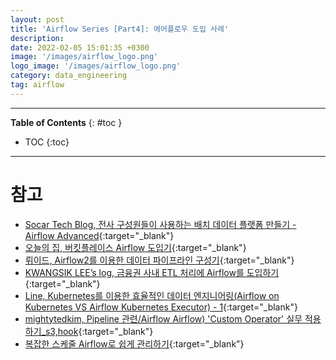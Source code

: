```yaml
---
layout: post
title: 'Airflow Series [Part4]: 에어플로우 도입 사례'
description: 
date: 2022-02-05 15:01:35 +0300
image: '/images/airflow_logo.png'
logo_image: '/images/airflow_logo.png'
category: data_engineering
tag: airflow
---
```

---

**Table of Contents**
{: #toc }
*  TOC
{:toc}

---



# 참고

- [Socar Tech Blog, 전사 구성원들이 사용하는 배치 데이터 플랫폼 만들기 - Airflow Advanced](https://tech.socarcorp.kr/data/2022/11/09/advanced-airflow-for-databiz.html){:target="_blank"}
- [오늘의 집, 버킷플레이스 Airflow 도입기](https://www.bucketplace.com/post/2021-04-13-%EB%B2%84%ED%82%B7%ED%94%8C%EB%A0%88%EC%9D%B4%EC%8A%A4-airflow-%EB%8F%84%EC%9E%85%EA%B8%B0/){:target="_blank"}
- [뤼이드, Airflow2를 이용한 데이터 파이프라인 구성기](https://medium.com/riiid-teamblog-kr/airflow2%EB%A5%BC-%EC%9D%B4%EC%9A%A9%ED%95%9C-%EB%8D%B0%EC%9D%B4%ED%84%B0-%ED%8C%8C%EC%9D%B4%ED%94%84%EB%9D%BC%EC%9D%B8-%EA%B5%AC%EC%84%B1%EA%B8%B0-ab1ff1471546){:target="_blank"}
- [KWANGSIK LEE’s log, 금융권 사내 ETL 처리에 Airflow를 도입하기](http://www.kwangsiklee.com/2022/01/%EA%B8%88%EC%9C%B5%EA%B6%8C-%EC%82%AC%EB%82%B4-etl-%EC%B2%98%EB%A6%AC%EC%97%90-airflow%EB%A5%BC-%EB%8F%84%EC%9E%85%ED%95%98%EA%B8%B0/){:target="_blank"}
- [Line, Kubernetes를 이용한 효율적인 데이터 엔지니어링(Airflow on Kubernetes VS Airflow Kubernetes Executor) - 1](https://engineering.linecorp.com/ko/blog/data-engineering-with-airflow-k8s-1/){:target="_blank"}
- [mightytedkim, Pipeline 관련/Airflow Airflow) 'Custom Operator' 실무 적용하기_s3,hook](https://mightytedkim.tistory.com/150){:target="_blank"}
- [복잡한 스케줄 Airflow로 쉽게 관리하기](https://blog.kmong.com/%EB%B3%B5%EC%9E%A1%ED%95%9C-%EC%8A%A4%EC%BC%80%EC%A4%84-airflow%EB%A1%9C-%EC%89%BD%EA%B2%8C-%EA%B4%80%EB%A6%AC%ED%95%98%EA%B8%B0-71ccf026b5fe){:target="_blank"}